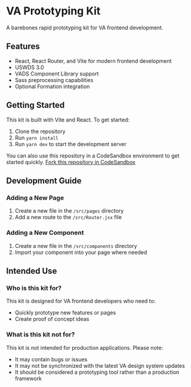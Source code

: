 # VA Prototyping Kit

A barebones rapid prototyping kit for VA frontend development.

## Features

* React, React Router, and Vite for modern frontend development
* USWDS 3.0
* VADS Component Library support
* Sass preprocessing capabilities
* Optional Formation integration

## Getting Started

This kit is built with Vite and React. To get started:

1. Clone the repository
2. Run `yarn install`
3. Run `yarn dev` to start the development server

You can also use this repository in a CodeSandbox environment to get started quickly. [Fork this repository in CodeSandbox](https://codesandbox.io/p/github/adamwhitlock1/va-prototyping-kit-vite/main)

## Development Guide

### Adding a New Page

1. Create a new file in the `/src/pages` directory
2. Add a new route to the `/src/Router.jsx` file

### Adding a New Component

1. Create a new file in the `/src/components` directory
2. Import your component into your page where needed

## Intended Use

### Who is this kit for?

This kit is designed for VA frontend developers who need to:
* Quickly prototype new features or pages
* Create proof of concept ideas

### What is this kit not for?

This kit is not intended for production applications. Please note:
* It may contain bugs or issues
* It may not be synchronized with the latest VA design system updates
* It should be considered a prototyping tool rather than a production framework
